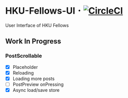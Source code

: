 # HKU-Fellows-UI 𐄁 [![CircleCI](https://circleci.com/gh/cedricpoon/HKU-Fellows-UI.svg?style=svg&circle-token=6906d9c71c73274b18d21eaa58b8ed232551473d)](https://circleci.com/gh/cedricpoon/HKU-Fellows-UI)
User Interface of HKU Fellows
## Work In Progress
### PostScrollable
- [x] Placeholder
- [x] Reloading
- [x] Loading more posts
- [ ] PostPreview onPressing
- [x] Async load/save store
